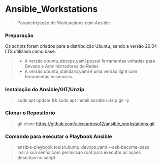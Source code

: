 # Ansible_Workstations
>Parametrização de Workstations com Ansible

### Preparação
Os scripts foram criados para a distribuição Ubuntu, sendo a versão 20.04 LTS utilizada como base. 
 >- A versão ubuntu_devops.yaml possui ferramentas voltadas para Devops e Administradores de Redes
 >- A versão ubuntu_standard.yaml é uma versão light com ferramentas essenciais.  

### Instalação do Ansible/GIT/Unzip
>sudo apt update && sudo apt install ansible unzip git -y

### Clonar o Repositório
> git clone https://github.com/alexcardoso12/ansible_workstations.git

### Comando para executar o Playbook Ansible
> ansible-playbook tools/ubuntu_devops.yaml --ask-become-pass
Insira sua senha com permissão root para executar as ações descritas no script
